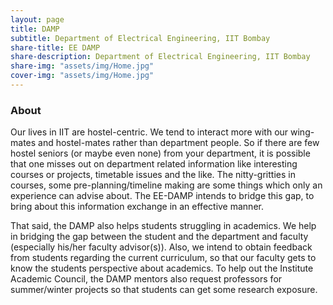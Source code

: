 ```yaml
---
layout: page
title: DAMP
subtitle: Department of Electrical Engineering, IIT Bombay
share-title: EE DAMP
share-description: Department of Electrical Engineering, IIT Bombay
share-img: "assets/img/Home.jpg"
cover-img: "assets/img/Home.jpg"
---
```


### About
Our lives in IIT are hostel-centric. We tend to interact more with our wing-mates and hostel-mates rather than department people. So if there are few hostel seniors (or maybe even none) from your department, it is possible that one misses out on department related information like interesting courses or projects, timetable issues and the like. The nitty-gritties in courses, some pre-planning/timeline making are some things which only an experience can advise about. The EE-DAMP intends to bridge this gap, to bring about this information exchange in an effective manner. 

That said, the DAMP also helps students struggling in academics. We help in bridging the gap between the student and the department and faculty (especially his/her faculty advisor(s)). Also, we intend to obtain feedback from students regarding the current curriculum, so that our faculty gets to know the students perspective about academics. To help out the Institute Academic Council, the DAMP mentors also request professors for summer/winter projects so that students can get some research exposure.

